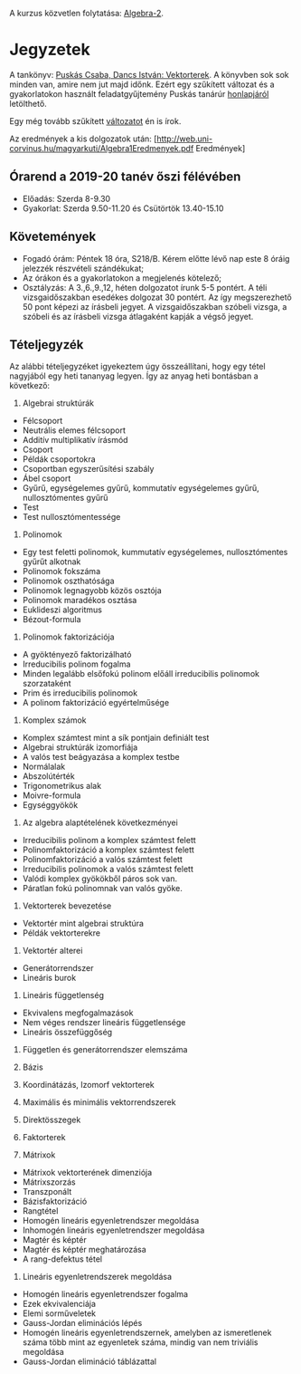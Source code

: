 A kurzus közvetlen folytatása: [Algebra-2](/algebra-2).

# Jegyzetek
A tankönyv: [Puskás Csaba, Dancs István: Vektorterek](http://hunteka.uni-corvinus.hu/record/-/record/BCEKK379187).
A könyvben sok sok minden van,  amire nem jut majd időnk. 
Ezért egy szűkített változat és a gyakorlatokon használt feladatgyűjtemény
Puskás tanárúr [honlapjáról](http://web.uni-corvinus.hu/puskas) letölthető.

Egy még tovább szűkített [változatot](https://magyarkuti.github.io/linearalgebra) én is írok.

Az eredmények a kis dolgozatok után: [http://web.uni-corvinus.hu/magyarkuti/Algebra1Eredmenyek.pdf Eredmények]

## Órarend a 2019-20 tanév őszi félévében
* Előadás: Szerda 8-9.30
* Gyakorlat: Szerda 9.50-11.20 és Csütörtök 13.40-15.10

## Követemények
<!--
A kurzus szillabusza [http://web.uni-corvinus.hu/magyarkuti/4MA12NAK62B-2018.pdf letölthető],
de itt összefoglalom legfontosabbakat:
-->
 * Fogadó órám: Péntek 18 óra, S218/B. Kérem előtte lévő nap este 8 óráig jelezzék részvételi szándékukat;
 * Az órákon és a gyakorlatokon a megjelenés kötelező;
 * Osztályzás: 
   A 3.,6.,9.,12, héten dolgozatot írunk 5-5 pontért. 
   A téli vizsgaidőszakban esedékes dolgozat 30 pontért. Az így megszerezhető 50 pont képezi az írásbeli jegyet.
   A vizsgaidőszakban szóbeli vizsga, a szóbeli és az írásbeli vizsga átlagaként kapják a végső jegyet.

## Tételjegyzék
Az alábbi tételjegyzéket igyekeztem úgy összeállítani, hogy egy tétel nagyjából egy heti tananyag legyen.
Így az anyag heti bontásban a következő:
1. Algebrai struktúrák
* Félcsoport
* Neutrális elemes félcsoport
* Additív multiplikatív írásmód
* Csoport
* Példák csoportokra
* Csoportban egyszerűsítési szabály
* Ábel csoport
* Gyűrű, egységelemes gyűrű, kommutatív egységelemes gyűrű, nullosztómentes gyűrű
* Test
* Test nullosztómentessége

1. Polinomok
* Egy test feletti polinomok, kummutatív egységelemes, nullosztómentes gyűrűt alkotnak
* Polinomok fokszáma
* Polinomok oszthatósága
* Polinomok legnagyobb közös osztója
* Polinomok maradékos osztása
* Euklideszi algoritmus
* Bézout-formula

1. Polinomok faktorizációja 
* A gyöktényező faktorizálható
* Irreducibilis polinom fogalma
* Minden legalább elsőfokú polinom előáll irreducibilis polinomok szorzataként
* Prim és irreducibilis polinomok
* A polinom faktorizáció egyértelműsége

1. Komplex számok 
* Komplex számtest mint a sík pontjain definiált test
* Algebrai struktúrák izomorfiája
* A valós test beágyazása a komplex testbe
* Normálalak
* Abszolútérték
* Trigonometrikus alak
* Moivre-formula
* Egységgyökök

1. Az algebra alaptételének következményei 
* Irreducibilis polinom a komplex számtest felett
* Polinomfaktorizáció a komplex számtest felett
* Polinomfaktorizáció a valós számtest felett
* Irreducibilis polinomok a valós számtest felett
* Valódi komplex gyökökből páros sok van.
* Páratlan fokú polinomnak van valós gyöke.

1. Vektorterek bevezetése 
* Vektortér mint algebrai struktúra
* Példák vektorterekre

1. Vektortér alterei 
* Generátorrendszer
* Lineáris burok

1. Lineáris függetlenség 
* Ekvivalens megfogalmazások
* Nem véges rendszer lineáris függetlensége
* Lineáris összefüggőség

1. Független és generátorrendszer elemszáma 

1. Bázis 

1. Koordinátázás, Izomorf vektorterek 

1. Maximális és minimális vektorrendszerek 

1. Direktösszegek 

1. Faktorterek 

1. Mátrixok 
* Mátrixok vektorterének dimenziója
* Mátrixszorzás
* Transzponált
* Bázisfaktorizáció
* Rangtétel
* Homogén lineáris egyenletrendszer megoldása
* Inhomogén lineáris egyenletrendszer megoldása
* Magtér és képtér
* Magtér és képtér meghatározása
* A rang-defektus tétel

1. Lineáris egyenletrendszerek megoldása 
* Homogén lineáris egyenletrendszer fogalma
* Ezek ekvivalenciája
* Elemi sorműveletek
* Gauss-Jordan eliminációs lépés
* Homogén lineáris egyenletrendszernek, amelyben az ismeretlenek száma több mint az egyenletek száma, mindig van nem triviális megoldása
* Gauss-Jordan elimináció táblázattal

